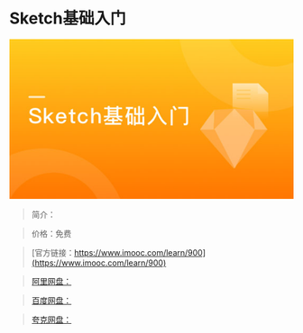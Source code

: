 # Sketch基础入门

![img](../../assets/5fe442fe0001e7d005400304.jpg)

> 简介：

> 价格：免费

> [官方链接：https://www.imooc.com/learn/900](https://www.imooc.com/learn/900)

> [阿里网盘：]()

> [百度网盘：]()

> [夸克网盘：]()
